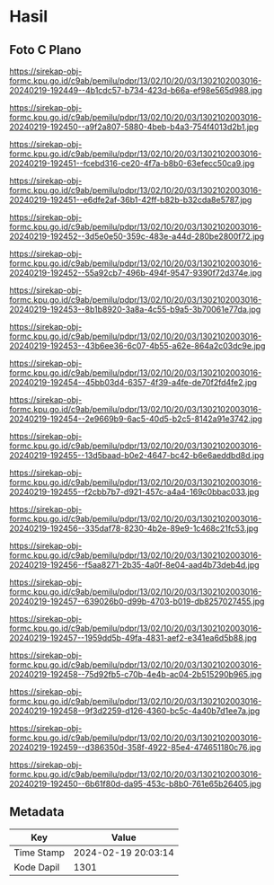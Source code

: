 # Hasil

## Foto C Plano

https://sirekap-obj-formc.kpu.go.id/c9ab/pemilu/pdpr/13/02/10/20/03/1302102003016-20240219-192449--4b1cdc57-b734-423d-b66a-ef98e565d988.jpg

https://sirekap-obj-formc.kpu.go.id/c9ab/pemilu/pdpr/13/02/10/20/03/1302102003016-20240219-192450--a9f2a807-5880-4beb-b4a3-754f4013d2b1.jpg

https://sirekap-obj-formc.kpu.go.id/c9ab/pemilu/pdpr/13/02/10/20/03/1302102003016-20240219-192451--fcebd316-ce20-4f7a-b8b0-63efecc50ca9.jpg

https://sirekap-obj-formc.kpu.go.id/c9ab/pemilu/pdpr/13/02/10/20/03/1302102003016-20240219-192451--e6dfe2af-36b1-42ff-b82b-b32cda8e5787.jpg

https://sirekap-obj-formc.kpu.go.id/c9ab/pemilu/pdpr/13/02/10/20/03/1302102003016-20240219-192452--3d5e0e50-359c-483e-a44d-280be2800f72.jpg

https://sirekap-obj-formc.kpu.go.id/c9ab/pemilu/pdpr/13/02/10/20/03/1302102003016-20240219-192452--55a92cb7-496b-494f-9547-9390f72d374e.jpg

https://sirekap-obj-formc.kpu.go.id/c9ab/pemilu/pdpr/13/02/10/20/03/1302102003016-20240219-192453--8b1b8920-3a8a-4c55-b9a5-3b70061e77da.jpg

https://sirekap-obj-formc.kpu.go.id/c9ab/pemilu/pdpr/13/02/10/20/03/1302102003016-20240219-192453--43b6ee36-6c07-4b55-a62e-864a2c03dc9e.jpg

https://sirekap-obj-formc.kpu.go.id/c9ab/pemilu/pdpr/13/02/10/20/03/1302102003016-20240219-192454--45bb03d4-6357-4f39-a4fe-de70f2fd4fe2.jpg

https://sirekap-obj-formc.kpu.go.id/c9ab/pemilu/pdpr/13/02/10/20/03/1302102003016-20240219-192454--2e9669b9-6ac5-40d5-b2c5-8142a91e3742.jpg

https://sirekap-obj-formc.kpu.go.id/c9ab/pemilu/pdpr/13/02/10/20/03/1302102003016-20240219-192455--13d5baad-b0e2-4647-bc42-b6e6aeddbd8d.jpg

https://sirekap-obj-formc.kpu.go.id/c9ab/pemilu/pdpr/13/02/10/20/03/1302102003016-20240219-192455--f2cbb7b7-d921-457c-a4a4-169c0bbac033.jpg

https://sirekap-obj-formc.kpu.go.id/c9ab/pemilu/pdpr/13/02/10/20/03/1302102003016-20240219-192456--335daf78-8230-4b2e-89e9-1c468c21fc53.jpg

https://sirekap-obj-formc.kpu.go.id/c9ab/pemilu/pdpr/13/02/10/20/03/1302102003016-20240219-192456--f5aa8271-2b35-4a0f-8e04-aad4b73deb4d.jpg

https://sirekap-obj-formc.kpu.go.id/c9ab/pemilu/pdpr/13/02/10/20/03/1302102003016-20240219-192457--639026b0-d99b-4703-b019-db8257027455.jpg

https://sirekap-obj-formc.kpu.go.id/c9ab/pemilu/pdpr/13/02/10/20/03/1302102003016-20240219-192457--1959dd5b-49fa-4831-aef2-e341ea6d5b88.jpg

https://sirekap-obj-formc.kpu.go.id/c9ab/pemilu/pdpr/13/02/10/20/03/1302102003016-20240219-192458--75d92fb5-c70b-4e4b-ac04-2b515290b965.jpg

https://sirekap-obj-formc.kpu.go.id/c9ab/pemilu/pdpr/13/02/10/20/03/1302102003016-20240219-192458--9f3d2259-d126-4360-bc5c-4a40b7d1ee7a.jpg

https://sirekap-obj-formc.kpu.go.id/c9ab/pemilu/pdpr/13/02/10/20/03/1302102003016-20240219-192459--d386350d-358f-4922-85e4-474651180c76.jpg

https://sirekap-obj-formc.kpu.go.id/c9ab/pemilu/pdpr/13/02/10/20/03/1302102003016-20240219-192450--6b61f80d-da95-453c-b8b0-761e65b26405.jpg


## Metadata

| Key        | Value               |
| ---------- | ------------------- |
| Time Stamp | 2024-02-19 20:03:14 |
| Kode Dapil | 1301                |



